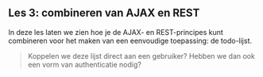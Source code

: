 ## Les 3: combineren van AJAX en REST

In deze les laten we zien hoe je de AJAX- en REST-principes kunt combineren voor het maken van een eenvoudige toepassing: de todo-lijst.

> Koppelen we deze lijst direct aan een gebruiker? Hebben we dan ook een vorm van authenticatie nodig?

